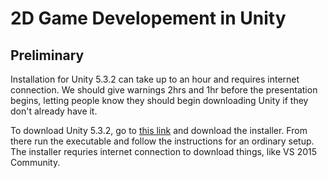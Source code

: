 # 2D Game Developement in Unity

## Preliminary

Installation for Unity 5.3.2 can take up to an hour and requires internet connection. We should give warnings 2hrs and 1hr before the presentation begins, letting people know they should begin downloading Unity if they don't already have it.

To download Unity 5.3.2, go to [this link](https://unity3d.com/get-unity/download?ref=personal) and download the installer. From there run the executable and follow the instructions for an ordinary setup. The installer requries internet connection to download things, like VS 2015 Community.

